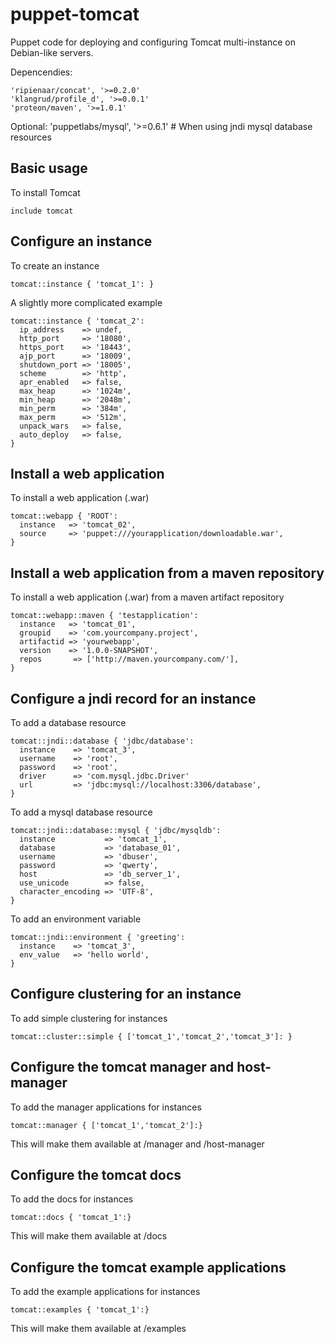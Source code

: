 puppet-tomcat
=============

Puppet code for deploying and configuring Tomcat multi-instance on Debian-like servers.

Depencendies:

    'ripienaar/concat', '>=0.2.0'
    'klangrud/profile_d', '>=0.0.1'
    'proteon/maven', '>=1.0.1'
    
Optional:
	'puppetlabs/mysql',  '>=0.6.1' # When using jndi mysql database resources

Basic usage
-------------------------
To install Tomcat

    include tomcat

Configure an instance
-------------------------
To create an instance

    tomcat::instance { 'tomcat_1': }

A slightly more complicated example

    tomcat::instance { 'tomcat_2':
      ip_address    => undef,
      http_port     => '18080',
      https_port    => '18443',
      ajp_port      => '18009',
      shutdown_port => '18005',
      scheme        => 'http',
      apr_enabled   => false,
      max_heap      => '1024m',
      min_heap      => '2048m',
      min_perm      => '384m',
      max_perm      => '512m',
      unpack_wars   => false,
      auto_deploy   => false,
    }
    
Install a web application
-------------------------
To install a web application (.war)

    tomcat::webapp { 'ROOT': 
      instance   => 'tomcat_02',
      source	 => 'puppet:///yourapplication/downloadable.war',
    }

Install a web application from a maven repository
-------------------------
To install a web application (.war) from a maven artifact repository
    
    tomcat::webapp::maven { 'testapplication': 
      instance   => 'tomcat_01',
      groupid    => 'com.yourcompany.project',
      artifactid => 'yourwebapp',
      version    => '1.0.0-SNAPSHOT',
      repos		  => ['http://maven.yourcompany.com/'],
    }

Configure a jndi record for an instance
-------------------------
To add a database resource

    tomcat::jndi::database { 'jdbc/database':
      instance    => 'tomcat_3',
      username    => 'root',
      password    => 'root',
      driver      => 'com.mysql.jdbc.Driver'
      url         => 'jdbc:mysql://localhost:3306/database',
    }
    
To add a mysql database resource 

    tomcat::jndi::database::mysql { 'jdbc/mysqldb':
      instance    		 => 'tomcat_1',
      database	  		 => 'database_01',
      username	  		 => 'dbuser',
      password	  		 => 'qwerty',
      host        		 => 'db_server_1',
      use_unicode 		 => false,
      character_encoding => 'UTF-8',
    }
    
To add an environment variable 

    tomcat::jndi::environment { 'greeting':
      instance    => 'tomcat_3',
      env_value   => 'hello world',
    }
    
Configure clustering for an instance
-------------------------
To add simple clustering for instances

    tomcat::cluster::simple { ['tomcat_1','tomcat_2','tomcat_3']: }

Configure the tomcat manager and host-manager
-------------------------
To add the manager applications for instances

    tomcat::manager { ['tomcat_1','tomcat_2']:}

This will make them available at /manager and /host-manager
    
Configure the tomcat docs
-------------------------
To add the docs for instances

    tomcat::docs { 'tomcat_1':}

This will make them available at /docs

Configure the tomcat example applications
-------------------------
To add the example applications for instances

    tomcat::examples { 'tomcat_1':}

This will make them available at /examples
